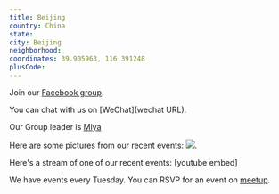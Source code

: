 ```yaml
---
title: Beijing
country: China
state: 
city: Beijing
neighborhood: 
coordinates: 39.905963, 116.391248
plusCode:
---
```

Join our [Facebook group](https://www.facebook.com/groups/free.code.camp.beijing).

You can chat with us on [WeChat](wechat URL).

Our Group leader is [Miya](freecodecamp.org/miya)

Here are some pictures from our recent events:
![](https://scontent-dft4-2.xx.fbcdn.net/v/t1.0-9/13087790_10205951001166228_1783074197436508327_n.jpg?oh=a6ed705935149e675e795c3f52ac356e&oe=59941F99).

Here's a stream of one of our recent events:
[youtube embed]

We have events every Tuesday. You can RSVP for an event on [meetup](meetupurl).
